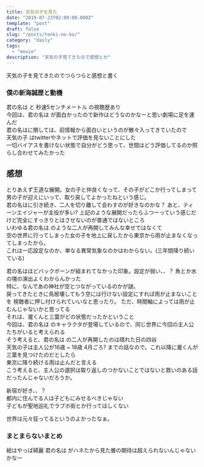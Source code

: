 ```yaml
---
title: 天気の子を見た
date: "2019-07-23T02:00:00.000Z"
template: "post"
draft: false
slug: "/posts/tenki-no-ko/"
category: "daily"
tags:
  - "movie"
description: "天気の子見てきたので感想とか"
---
```


天気の子を見てきたのでつらつらと感想と書く

### 僕の新海誠歴と動機

君の名は と 秒速5センチメートル の視聴歴あり  
今回は、君の名は が面白かったので新作はどうなのかなーと思い劇場に足を運んだ  
君の名はに関しては、前情報から面白いというのが散々入ってきていたので  
天気の子 はtwitterやネットで評価を見ないことにした  
一切バイアスを書けない状態で自分がどう思って、世間はどう評価してるのか照らし合わせてみたかった  

## 感想

とりあえず王道な展開。女の子と仲良くなって、その子がどこか行ってしまって  
男の子が迎えにいって、取り戻してよかったねという感じ。  
君の名はに引き続き、二人を切り離して会わすのが好きなのかな？
あと、ティーンエイジャーが主役が多い?
上記のような展開だったらふつーっていう感じだけど完全にすっきりとはさせないのが普通ではないところ  
いわゆる君の名は のような二人が再開してみんな幸せではなくて  
空の世界に行ってしまった女の子を地上に戻したから東京から雨が止まなくなってしまったから。  
これは一応設定なのか、単なる異常気象なのかはわからない。(三年間降り続いている)


君の名はほどバックボーンが組まれてなかった印象。設定が弱い、、？
魚とか水の塊の演出よくわからんかった  
特に、なんであの神社が空とつながっているのかが謎。  
戻ってきたときに鳥居壊してもう空には行けない設定にすれば雨が止まないことを
視聴者に押し付けられていいなと思ったり。
ただ、時間軸によっては雨が止むんじゃないかと思ってる  
それは、瀧くんと三葉がどの状態だったかということ  
今回は、君の名は のキャラクタが登場しているので、同じ世界に今回の主人公たちがいると考えられる  
そう考えると、君の名は の二人が再開したのは晴れた日の四谷  
天気の子は主人公が16歳 ~ 18歳 4月ごろ? までの話なので。これ以降に瀧くんが三葉を見つけたのだとしたら  
東京に降り続ける雨は止んだと言える  
こう考えると、主人公の選択は取り返しのつかないことではないと救いのある話だったんじゃないだろうか。  

新宿が好き、、？  
都内に住んでる人は子どもにみせるべきじゃない  
子どもが聖地巡礼でラブホ街とか行ってほしくない  

世界は元々狂ってるというのよかったなぁ。  


### まとまらないまとめ

絵はやっぱ綺麗
君の名は がハネたから見た層の期待は超えられないんじゃないかなー
